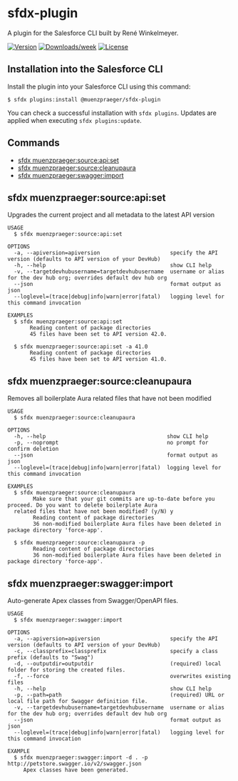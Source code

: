 # sfdx-plugin

A plugin for the Salesforce CLI built by René Winkelmeyer.

[![Version](https://img.shields.io/npm/v/@muenzpraeger/sfdx-plugin.svg)](https://www.npmjs.com/package/@muenzpraeger/sfdx-plugin)
[![Downloads/week](https://img.shields.io/npm/dw/@muenzpraeger/sfdx-plugin.svg)](https://www.npmjs.com/package/@muenzpraeger/sfdx-plugin)
[![License](https://img.shields.io/npm/l/muenzpraeger-sfdx-plugin.svg)](https://github.com/muenzpraeger/sfdx-plugin/blob/master/package.json)

## Installation into the Salesforce CLI

Install the plugin into your Salesforce CLI using this command:

```sh-session
$ sfdx plugins:install @muenzpraeger/sfdx-plugin
```

You can check a successful installation with `sfdx plugins`. Updates are applied when executing `sfdx plugins:update`.

<!-- install -->

## Commands

<!-- commands -->

- [sfdx muenzpraeger:source:api:set](#sfdx-muenzpraegersourceapiset)
- [sfdx muenzpraeger:source:cleanupaura](#sfdx-muenzpraegersourcecleanupaura)
- [sfdx muenzpraeger:swagger:import](#sfdx-muenzpraegerswaggerimport)

## sfdx muenzpraeger:source:api:set

Upgrades the current project and all metadata to the latest API version

```
USAGE
  $ sfdx muenzpraeger:source:api:set

OPTIONS
  -a, --apiversion=apiversion                      specify the API version (defaults to API version of your DevHub)
  -h, --help                                       show CLI help
  -v, --targetdevhubusername=targetdevhubusername  username or alias for the dev hub org; overrides default dev hub org
  --json                                           format output as json
  --loglevel=(trace|debug|info|warn|error|fatal)   logging level for this command invocation

EXAMPLES
  $ sfdx muenzpraeger:source:api:set
       Reading content of package directories
       45 files have been set to API version 42.0.

  $ sfdx muenzpraeger:source:api:set -a 41.0
       Reading content of package directories
       45 files have been set to API version 41.0.
```

## sfdx muenzpraeger:source:cleanupaura

Removes all boilerplate Aura related files that have not been modified

```
USAGE
  $ sfdx muenzpraeger:source:cleanupaura

OPTIONS
  -h, --help                                      show CLI help
  -p, --noprompt                                  no prompt for confirm deletion
  --json                                          format output as json
  --loglevel=(trace|debug|info|warn|error|fatal)  logging level for this command invocation

EXAMPLES
  $ sfdx muenzpraeger:source:cleanupaura
        Make sure that your git commits are up-to-date before you proceed. Do you want to delete boilerplate Aura
  related files that have not been modified? (y/N) y
        Reading content of package directories
        36 non-modified boilerplate Aura files have been deleted in package directory 'force-app'.

  $ sfdx muenzpraeger:source:cleanupaura -p
        Reading content of package directories
        36 non-modified boilerplate Aura files have been deleted in package directory 'force-app'.
```

## sfdx muenzpraeger:swagger:import

Auto-generate Apex classes from Swagger/OpenAPI files.

```
USAGE
  $ sfdx muenzpraeger:swagger:import

OPTIONS
  -a, --apiversion=apiversion                      specify the API version (defaults to API version of your DevHub)
  -c, --classprefix=classprefix                    specify a class prefix (defaults to "Swag")
  -d, --outputdir=outputdir                        (required) local folder for storing the created files.
  -f, --force                                      overwrites existing files
  -h, --help                                       show CLI help
  -p, --path=path                                  (required) URL or local file path for Swagger definition file.
  -v, --targetdevhubusername=targetdevhubusername  username or alias for the dev hub org; overrides default dev hub org
  --json                                           format output as json
  --loglevel=(trace|debug|info|warn|error|fatal)   logging level for this command invocation

EXAMPLE
  $ sfdx muenzpraeger:swagger:import -d . -p http://petstore.swagger.io/v2/swagger.json
     Apex classes have been generated.
```

<!-- commandsstop -->

